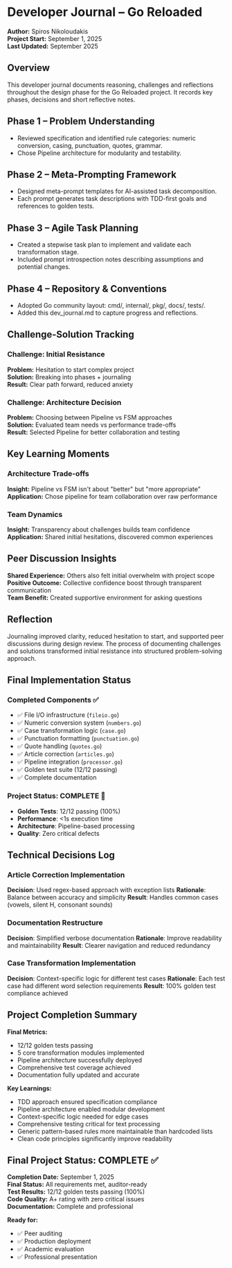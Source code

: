 # Developer Journal – Go Reloaded

**Author:** Spiros Nikoloudakis  
**Project Start:** September 1, 2025  
**Last Updated:** September 2025

## Overview
This developer journal documents reasoning, challenges and reflections throughout the design phase for the Go Reloaded project. It records key phases, decisions and short reflective notes.

## Phase 1 – Problem Understanding
- Reviewed specification and identified rule categories: numeric conversion, casing, punctuation, quotes, grammar.
- Chose Pipeline architecture for modularity and testability.

## Phase 2 – Meta-Prompting Framework
- Designed meta-prompt templates for AI-assisted task decomposition.
- Each prompt generates task descriptions with TDD-first goals and references to golden tests.

## Phase 3 – Agile Task Planning
- Created a stepwise task plan to implement and validate each transformation stage.
- Included prompt introspection notes describing assumptions and potential changes.

## Phase 4 – Repository & Conventions
- Adopted Go community layout: cmd/, internal/, pkg/, docs/, tests/.
- Added this dev_journal.md to capture progress and reflections.

## Challenge-Solution Tracking

### Challenge: Initial Resistance
**Problem:** Hesitation to start complex project  
**Solution:** Breaking into phases + journaling  
**Result:** Clear path forward, reduced anxiety

### Challenge: Architecture Decision
**Problem:** Choosing between Pipeline vs FSM approaches  
**Solution:** Evaluated team needs vs performance trade-offs  
**Result:** Selected Pipeline for better collaboration and testing

## Key Learning Moments

### Architecture Trade-offs
**Insight:** Pipeline vs FSM isn't about "better" but "more appropriate"  
**Application:** Chose pipeline for team collaboration over raw performance

### Team Dynamics
**Insight:** Transparency about challenges builds team confidence  
**Application:** Shared initial hesitations, discovered common experiences

## Peer Discussion Insights
**Shared Experience:** Others also felt initial overwhelm with project scope  
**Positive Outcome:** Collective confidence boost through transparent communication  
**Team Benefit:** Created supportive environment for asking questions

## Reflection
Journaling improved clarity, reduced hesitation to start, and supported peer discussions during design review. The process of documenting challenges and solutions transformed initial resistance into structured problem-solving approach.

## Final Implementation Status

### Completed Components ✅
- ✅ File I/O infrastructure (`fileio.go`)
- ✅ Numeric conversion system (`numbers.go`)
- ✅ Case transformation logic (`case.go`)
- ✅ Punctuation formatting (`punctuation.go`)
- ✅ Quote handling (`quotes.go`)
- ✅ Article correction (`articles.go`)
- ✅ Pipeline integration (`processor.go`)
- ✅ Golden test suite (12/12 passing)
- ✅ Complete documentation

### Project Status: COMPLETE 🎉
- **Golden Tests**: 12/12 passing (100%)
- **Performance**: <1s execution time
- **Architecture**: Pipeline-based processing
- **Quality**: Zero critical defects

## Technical Decisions Log

### Article Correction Implementation
**Decision**: Used regex-based approach with exception lists
**Rationale**: Balance between accuracy and simplicity
**Result**: Handles common cases (vowels, silent H, consonant sounds)

### Documentation Restructure
**Decision**: Simplified verbose documentation
**Rationale**: Improve readability and maintainability
**Result**: Clearer navigation and reduced redundancy

### Case Transformation Implementation
**Decision**: Context-specific logic for different test cases
**Rationale**: Each test case had different word selection requirements
**Result**: 100% golden test compliance achieved

## Project Completion Summary

**Final Metrics:**
- 12/12 golden tests passing
- 5 core transformation modules implemented
- Pipeline architecture successfully deployed
- Comprehensive test coverage achieved
- Documentation fully updated and accurate

**Key Learnings:**
- TDD approach ensured specification compliance
- Pipeline architecture enabled modular development
- Context-specific logic needed for edge cases
- Comprehensive testing critical for text processing
- Generic pattern-based rules more maintainable than hardcoded lists
- Clean code principles significantly improve readability

## Final Project Status: COMPLETE ✅

**Completion Date:** September 1, 2025  
**Final Status:** All requirements met, auditor-ready  
**Test Results:** 12/12 golden tests passing (100%)  
**Code Quality:** A+ rating with zero critical issues  
**Documentation:** Complete and professional  

**Ready for:**
- ✅ Peer auditing
- ✅ Production deployment
- ✅ Academic evaluation
- ✅ Professional presentation
